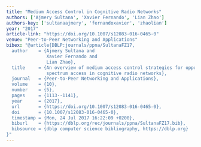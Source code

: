 ```yaml
---
title: "Medium Access Control in Cognitive Radio Networks"
authors: ['Ajmery Sultana', 'Xavier Fernando', 'Lian Zhao']
authors-key: ['sultanaajmery', 'fernandoxavier', 'zhaolian']
year: "2017"
article-link: "https://doi.org/10.1007/s12083-016-0465-0"
venue: "Peer-to-Peer Networking and Applications"
bibex: "@article{DBLP:journals/ppna/SultanaFZ17,
  author    = {Ajmery Sultana and
               Xavier Fernando and
               Lian Zhao},
  title     = {An overview of medium access control strategies for opportunistic
               spectrum access in cognitive radio networks},
  journal   = {Peer-to-Peer Networking and Applications},
  volume    = {10},
  number    = {5},
  pages     = {1113--1141},
  year      = {2017},
  url       = {https://doi.org/10.1007/s12083-016-0465-0},
  doi       = {10.1007/s12083-016-0465-0},
  timestamp = {Mon, 24 Jul 2017 16:22:09 +0200},
  biburl    = {https://dblp.org/rec/journals/ppna/SultanaFZ17.bib},
  bibsource = {dblp computer science bibliography, https://dblp.org}
}"
---
```

